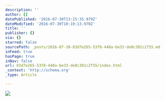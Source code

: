 ```yaml
---
description: ''
author: []
datePublished: '2016-07-30T13:25:35.979Z'
dateModified: '2016-07-30T10:19:13.970Z'
title: ''
publisher: {}
via: {}
starred: false
sourcePath: _posts/2016-07-30-83d7e265-53f8-448a-be33-de0c301c2f55.md
inFeed: true
hasPage: true
inNav: false
url: 83d7e265-53f8-448a-be33-de0c301c2f55/index.html
_context: 'http://schema.org'
_type: Article

---
```

![](https://the-grid-user-content.s3-us-west-2.amazonaws.com/067e1ef5-db06-4900-a82e-b8bac44cf766.jpg)